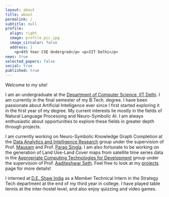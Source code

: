 ```yaml
---
layout: about
title: about
permalink: /
subtitle: null
profile:
  align: right
  image: profile_pic.jpg
  image_circular: false
  address: |
    <p>4th Year CSE Undergrad</p> <p>IIT Delhi</p>
news: true
selected_papers: false
social: true
published: true
---
```


Welcome to my site!

I am an undergraduate at the [Department of Computer Science, IIT Delhi](https://www.cse.iitd.ernet.in/). I am currently in the final semester of my B.Tech. degree. I have been passionate about Artificial Intelligence ever since I first started exploring it in the first year of my degree. My current interests lie mostly in the fields of Natural Language Processing and Neuro-Symbolic AI. I am always enthusiastic about opportunities to explore these fields in greater depth through projects. 

I am currently working on Neuro-Symbolic Knowledge Graph Completion at the [Data Analytics and Intelligence Research](https://github.com/dair-iitd) group under the supervision of Prof. [Mausam](https://www.cse.iitd.ac.in/~mausam) and Prof. [Parag Singla](https://www.cse.iitd.ac.in/~parags/). I am also fortunate to be working on the generation of Land Use-Land Cover maps from satellite time series data in the [Appropriate Computing Technologies for Development](http://act4d.iitd.ernet.in/) group under the supervision of Prof. [Aaditeshwar Seth](https://www.cse.iitd.ac.in/~aseth/). Feel free to look at my [projects](https://ananjan-nandi-9.github.io/projects/) page for more details!

I interned at [D.E. Shaw India](https://www.deshawindia.com/) as a Member Technical Intern in the Strategy Tech department at the end of my third year in college. I have played table tennis at the inter-hostel level, and also enjoy quizzing and video games.
